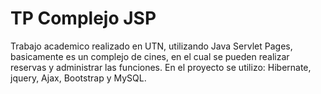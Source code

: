 # TP Complejo JSP 

Trabajo academico realizado en UTN, utilizando Java Servlet Pages, basicamente es un complejo de cines, en el cual se pueden realizar reservas y administrar las funciones.
En el proyecto se utilizo: Hibernate, jquery, Ajax, Bootstrap y MySQL.